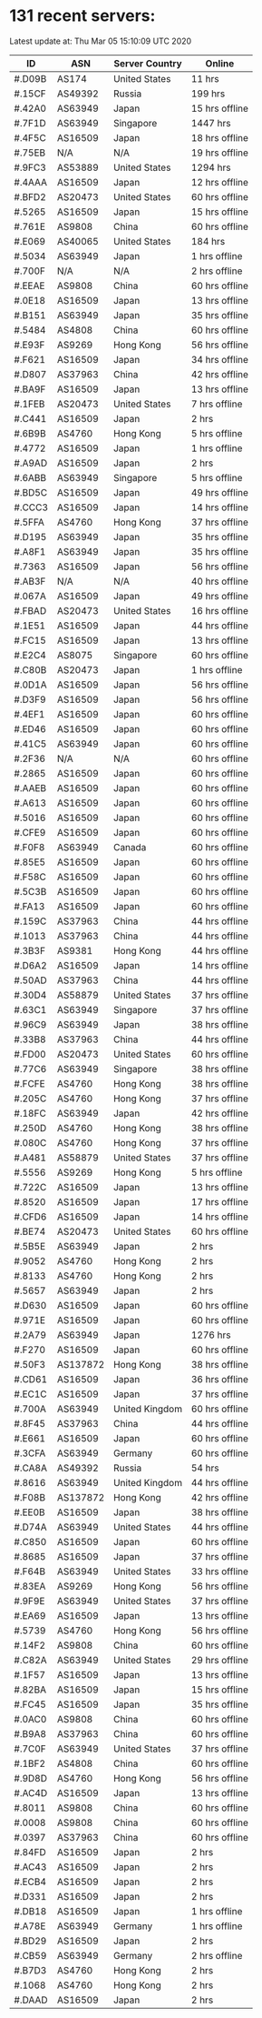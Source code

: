 # 131 recent servers:

Latest update at: Thu Mar 05 15:10:09 UTC 2020

| ID | ASN | Server Country | Online |
| -- | --- | -------------- | ------ |
| #.D09B | AS174 | United States | 11 hrs |
| #.15CF | AS49392 | Russia | 199 hrs |
| #.42A0 | AS63949 | Japan | 15 hrs offline |
| #.7F1D | AS63949 | Singapore | 1447 hrs |
| #.4F5C | AS16509 | Japan | 18 hrs offline |
| #.75EB | N/A | N/A | 19 hrs offline |
| #.9FC3 | AS53889 | United States | 1294 hrs |
| #.4AAA | AS16509 | Japan | 12 hrs offline |
| #.BFD2 | AS20473 | United States | 60 hrs offline |
| #.5265 | AS16509 | Japan | 15 hrs offline |
| #.761E | AS9808 | China | 60 hrs offline |
| #.E069 | AS40065 | United States | 184 hrs |
| #.5034 | AS63949 | Japan | 1 hrs offline |
| #.700F | N/A | N/A | 2 hrs offline |
| #.EEAE | AS9808 | China | 60 hrs offline |
| #.0E18 | AS16509 | Japan | 13 hrs offline |
| #.B151 | AS63949 | Japan | 35 hrs offline |
| #.5484 | AS4808 | China | 60 hrs offline |
| #.E93F | AS9269 | Hong Kong | 56 hrs offline |
| #.F621 | AS16509 | Japan | 34 hrs offline |
| #.D807 | AS37963 | China | 42 hrs offline |
| #.BA9F | AS16509 | Japan | 13 hrs offline |
| #.1FEB | AS20473 | United States | 7 hrs offline |
| #.C441 | AS16509 | Japan | 2 hrs |
| #.6B9B | AS4760 | Hong Kong | 5 hrs offline |
| #.4772 | AS16509 | Japan | 1 hrs offline |
| #.A9AD | AS16509 | Japan | 2 hrs |
| #.6ABB | AS63949 | Singapore | 5 hrs offline |
| #.BD5C | AS16509 | Japan | 49 hrs offline |
| #.CCC3 | AS16509 | Japan | 14 hrs offline |
| #.5FFA | AS4760 | Hong Kong | 37 hrs offline |
| #.D195 | AS63949 | Japan | 35 hrs offline |
| #.A8F1 | AS63949 | Japan | 35 hrs offline |
| #.7363 | AS16509 | Japan | 56 hrs offline |
| #.AB3F | N/A | N/A | 40 hrs offline |
| #.067A | AS16509 | Japan | 49 hrs offline |
| #.FBAD | AS20473 | United States | 16 hrs offline |
| #.1E51 | AS16509 | Japan | 44 hrs offline |
| #.FC15 | AS16509 | Japan | 13 hrs offline |
| #.E2C4 | AS8075 | Singapore | 60 hrs offline |
| #.C80B | AS20473 | Japan | 1 hrs offline |
| #.0D1A | AS16509 | Japan | 56 hrs offline |
| #.D3F9 | AS16509 | Japan | 56 hrs offline |
| #.4EF1 | AS16509 | Japan | 60 hrs offline |
| #.ED46 | AS16509 | Japan | 60 hrs offline |
| #.41C5 | AS63949 | Japan | 60 hrs offline |
| #.2F36 | N/A | N/A | 60 hrs offline |
| #.2865 | AS16509 | Japan | 60 hrs offline |
| #.AAEB | AS16509 | Japan | 60 hrs offline |
| #.A613 | AS16509 | Japan | 60 hrs offline |
| #.5016 | AS16509 | Japan | 60 hrs offline |
| #.CFE9 | AS16509 | Japan | 60 hrs offline |
| #.F0F8 | AS63949 | Canada | 60 hrs offline |
| #.85E5 | AS16509 | Japan | 60 hrs offline |
| #.F58C | AS16509 | Japan | 60 hrs offline |
| #.5C3B | AS16509 | Japan | 60 hrs offline |
| #.FA13 | AS16509 | Japan | 60 hrs offline |
| #.159C | AS37963 | China | 44 hrs offline |
| #.1013 | AS37963 | China | 44 hrs offline |
| #.3B3F | AS9381 | Hong Kong | 44 hrs offline |
| #.D6A2 | AS16509 | Japan | 14 hrs offline |
| #.50AD | AS37963 | China | 44 hrs offline |
| #.30D4 | AS58879 | United States | 37 hrs offline |
| #.63C1 | AS63949 | Singapore | 37 hrs offline |
| #.96C9 | AS63949 | Japan | 38 hrs offline |
| #.33B8 | AS37963 | China | 44 hrs offline |
| #.FD00 | AS20473 | United States | 60 hrs offline |
| #.77C6 | AS63949 | Singapore | 38 hrs offline |
| #.FCFE | AS4760 | Hong Kong | 38 hrs offline |
| #.205C | AS4760 | Hong Kong | 37 hrs offline |
| #.18FC | AS63949 | Japan | 42 hrs offline |
| #.250D | AS4760 | Hong Kong | 38 hrs offline |
| #.080C | AS4760 | Hong Kong | 37 hrs offline |
| #.A481 | AS58879 | United States | 37 hrs offline |
| #.5556 | AS9269 | Hong Kong | 5 hrs offline |
| #.722C | AS16509 | Japan | 13 hrs offline |
| #.8520 | AS16509 | Japan | 17 hrs offline |
| #.CFD6 | AS16509 | Japan | 14 hrs offline |
| #.BE74 | AS20473 | United States | 60 hrs offline |
| #.5B5E | AS63949 | Japan | 2 hrs |
| #.9052 | AS4760 | Hong Kong | 2 hrs |
| #.8133 | AS4760 | Hong Kong | 2 hrs |
| #.5657 | AS63949 | Japan | 2 hrs |
| #.D630 | AS16509 | Japan | 60 hrs offline |
| #.971E | AS16509 | Japan | 60 hrs offline |
| #.2A79 | AS63949 | Japan | 1276 hrs |
| #.F270 | AS16509 | Japan | 60 hrs offline |
| #.50F3 | AS137872 | Hong Kong | 38 hrs offline |
| #.CD61 | AS16509 | Japan | 36 hrs offline |
| #.EC1C | AS16509 | Japan | 37 hrs offline |
| #.700A | AS63949 | United Kingdom | 60 hrs offline |
| #.8F45 | AS37963 | China | 44 hrs offline |
| #.E661 | AS16509 | Japan | 60 hrs offline |
| #.3CFA | AS63949 | Germany | 60 hrs offline |
| #.CA8A | AS49392 | Russia | 54 hrs |
| #.8616 | AS63949 | United Kingdom | 44 hrs offline |
| #.F08B | AS137872 | Hong Kong | 42 hrs offline |
| #.EE0B | AS16509 | Japan | 38 hrs offline |
| #.D74A | AS63949 | United States | 44 hrs offline |
| #.C850 | AS16509 | Japan | 60 hrs offline |
| #.8685 | AS16509 | Japan | 37 hrs offline |
| #.F64B | AS63949 | United States | 33 hrs offline |
| #.83EA | AS9269 | Hong Kong | 56 hrs offline |
| #.9F9E | AS63949 | United States | 37 hrs offline |
| #.EA69 | AS16509 | Japan | 13 hrs offline |
| #.5739 | AS4760 | Hong Kong | 56 hrs offline |
| #.14F2 | AS9808 | China | 60 hrs offline |
| #.C82A | AS63949 | United States | 29 hrs offline |
| #.1F57 | AS16509 | Japan | 13 hrs offline |
| #.82BA | AS16509 | Japan | 15 hrs offline |
| #.FC45 | AS16509 | Japan | 35 hrs offline |
| #.0AC0 | AS9808 | China | 60 hrs offline |
| #.B9A8 | AS37963 | China | 60 hrs offline |
| #.7C0F | AS63949 | United States | 37 hrs offline |
| #.1BF2 | AS4808 | China | 60 hrs offline |
| #.9D8D | AS4760 | Hong Kong | 56 hrs offline |
| #.AC4D | AS16509 | Japan | 13 hrs offline |
| #.8011 | AS9808 | China | 60 hrs offline |
| #.0008 | AS9808 | China | 60 hrs offline |
| #.0397 | AS37963 | China | 60 hrs offline |
| #.84FD | AS16509 | Japan | 2 hrs |
| #.AC43 | AS16509 | Japan | 2 hrs |
| #.ECB4 | AS16509 | Japan | 2 hrs |
| #.D331 | AS16509 | Japan | 2 hrs |
| #.DB18 | AS16509 | Japan | 1 hrs offline |
| #.A78E | AS63949 | Germany | 1 hrs offline |
| #.BD29 | AS16509 | Japan | 2 hrs |
| #.CB59 | AS63949 | Germany | 2 hrs offline |
| #.B7D3 | AS4760 | Hong Kong | 2 hrs |
| #.1068 | AS4760 | Hong Kong | 2 hrs |
| #.DAAD | AS16509 | Japan | 2 hrs |

